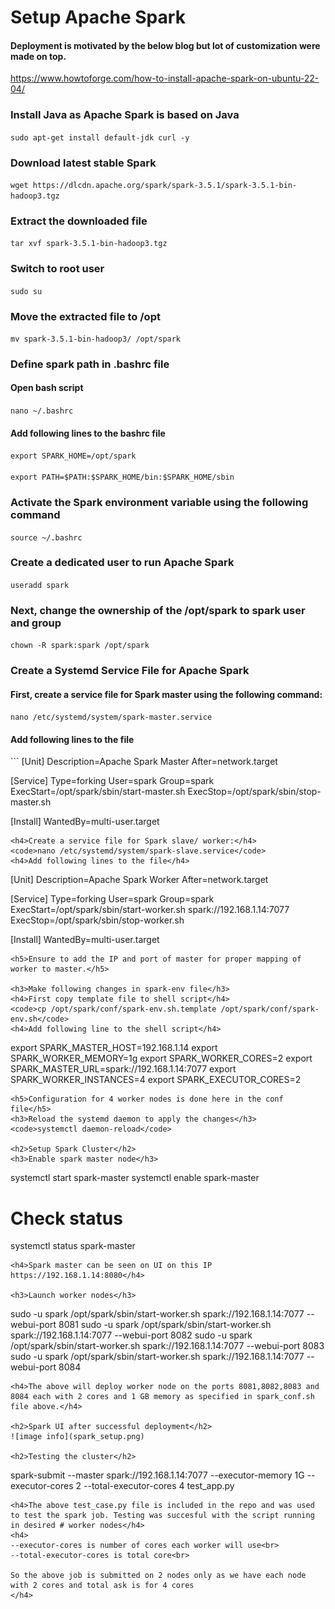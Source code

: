 <h1> Setup Apache Spark </h1>
<h4>Deployment is motivated by the below blog but lot of customization were made on top. </h4>

https://www.howtoforge.com/how-to-install-apache-spark-on-ubuntu-22-04/

<h3>Install Java as Apache Spark is based on Java </h3>
<code>sudo apt-get install default-jdk curl -y</code><br>
<h3>Download latest stable Spark</h3>
<code>wget https://dlcdn.apache.org/spark/spark-3.5.1/spark-3.5.1-bin-hadoop3.tgz</code>
<h3>Extract the downloaded file</h3>
<code>tar xvf spark-3.5.1-bin-hadoop3.tgz</code>
<h3>Switch to root user</h3>
<code>sudo su</code>
<h3>Move the extracted file to /opt</h3>
<code>mv spark-3.5.1-bin-hadoop3/ /opt/spark</code>
<h3>Define spark path in .bashrc file</h3>
<h4>Open bash script</h4>
<code>nano ~/.bashrc</code>
<h4>Add following lines to the bashrc file</h4>
<code>export SPARK_HOME=/opt/spark <br>
export PATH=$PATH:$SPARK_HOME/bin:$SPARK_HOME/sbin
</code>
<h3>Activate the Spark environment variable using the following command</h3>
<code>source ~/.bashrc</code>
<h3>Create a dedicated user to run Apache Spark</h3>
<code>useradd spark</code>
<h3>Next, change the ownership of the /opt/spark to spark user and group</h3>
<code>chown -R spark:spark /opt/spark</code>
<h3>Create a Systemd Service File for Apache Spark</h3>
<h4>First, create a service file for Spark master using the following command:</h4>
<code>nano /etc/systemd/system/spark-master.service</code>
<h4>Add following lines to the file</h4>
```
[Unit]
Description=Apache Spark Master
After=network.target

[Service]
Type=forking
User=spark
Group=spark
ExecStart=/opt/spark/sbin/start-master.sh
ExecStop=/opt/spark/sbin/stop-master.sh

[Install]
WantedBy=multi-user.target
```
<h4>Create a service file for Spark slave/ worker:</h4>
<code>nano /etc/systemd/system/spark-slave.service</code>
<h4>Add following lines to the file</h4>
```
[Unit]
Description=Apache Spark Worker
After=network.target

[Service]
Type=forking
User=spark
Group=spark
ExecStart=/opt/spark/sbin/start-worker.sh spark://192.168.1.14:7077
ExecStop=/opt/spark/sbin/stop-worker.sh

[Install]
WantedBy=multi-user.target
```
<h5>Ensure to add the IP and port of master for proper mapping of worker to master.</h5>

<h3>Make following changes in spark-env file</h3>
<h4>First copy template file to shell script</h4>
<code>cp /opt/spark/conf/spark-env.sh.template /opt/spark/conf/spark-env.sh</code>
<h4>Add following line to the shell script</h4>
```
export SPARK_MASTER_HOST=192.168.1.14
export SPARK_WORKER_MEMORY=1g
export SPARK_WORKER_CORES=2
export SPARK_MASTER_URL=spark://192.168.1.14:7077
export SPARK_WORKER_INSTANCES=4
export SPARK_EXECUTOR_CORES=2
```
<h5>Configuration for 4 worker nodes is done here in the conf file</h5>
<h3>Reload the systemd daemon to apply the changes</h3>
<code>systemctl daemon-reload</code>

<h2>Setup Spark Cluster</h2>
<h3>Enable spark master node</h3>
```
systemctl start spark-master
systemctl enable spark-master
# Check status
systemctl status spark-master
```
<h4>Spark master can be seen on UI on this IP https://192.168.1.14:8080</h4>

<h3>Launch worker nodes</h3>
```
sudo -u spark /opt/spark/sbin/start-worker.sh spark://192.168.1.14:7077 --webui-port 8081
sudo -u spark /opt/spark/sbin/start-worker.sh spark://192.168.1.14:7077 --webui-port 8082
sudo -u spark /opt/spark/sbin/start-worker.sh spark://192.168.1.14:7077 --webui-port 8083
sudo -u spark /opt/spark/sbin/start-worker.sh spark://192.168.1.14:7077 --webui-port 8084
```
<h4>The above will deploy worker node on the ports 8081,8082,8083 and 8084 each with 2 cores and 1 GB memory as specified in spark_conf.sh file above.</h4>

<h2>Spark UI after successful deployment</h2>
![image info](spark_setup.png)

<h2>Testing the cluster</h2>
```
spark-submit --master spark://192.168.1.14:7077 --executor-memory 1G --executor-cores 2 --total-executor-cores 4 test_app.py
```
<h4>The above test_case.py file is included in the repo and was used to test the spark job. Testing was succesful with the script running in desired # worker nodes</h4>
<h4> 
--executor-cores is number of cores each worker will use<br>
--total-executor-cores is total core<br>

So the above job is submitted on 2 nodes only as we have each node with 2 cores and total ask is for 4 cores
</h4>